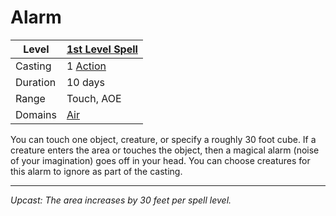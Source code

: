 # Alarm

| Level    | [1st Level Spell](1st%20Level%20Spells.md)                                           |
| -------- | --------------------------------------------------- |
| Casting  | 1 [Action](../../../../Game%20Procedures/Action.md) |
| Duration | 10 days                                             |
| Range    | Touch, AOE                                          |
| Domains  | [Air](../../../Spell%20Domains/Air.md)              |

You can touch one object, creature, or specify a roughly 30 foot cube. If a creature enters the area or touches the object, then a magical alarm (noise of your imagination) goes off in your head. You can choose creatures for this alarm to ignore as part of the casting.

---
*Upcast: The area increases by 30 feet per spell level.*

